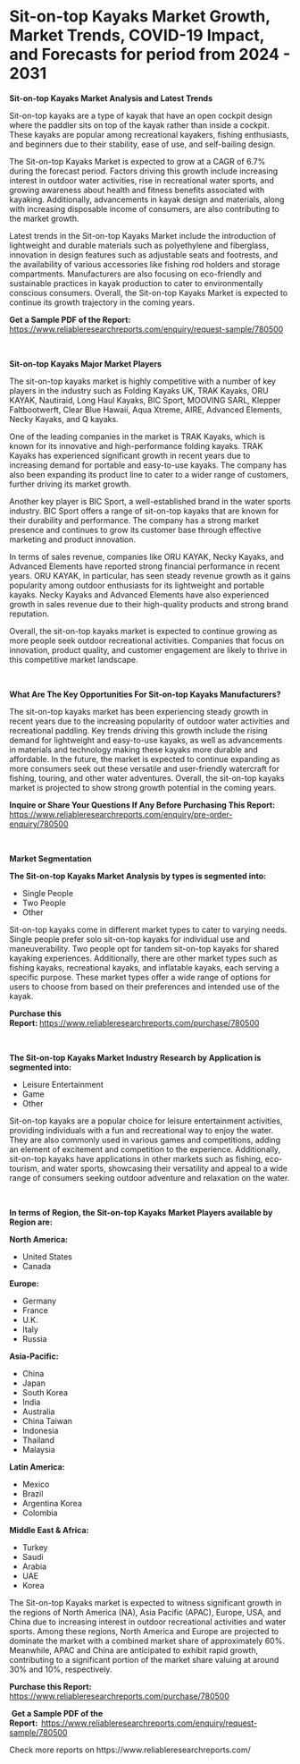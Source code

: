 <p><h1>Sit-on-top Kayaks Market Growth, Market Trends, COVID-19 Impact, and Forecasts for period from 2024 - 2031</h1></p><p><strong>Sit-on-top Kayaks Market Analysis and Latest Trends</strong></p>
<p><p>Sit-on-top kayaks are a type of kayak that have an open cockpit design where the paddler sits on top of the kayak rather than inside a cockpit. These kayaks are popular among recreational kayakers, fishing enthusiasts, and beginners due to their stability, ease of use, and self-bailing design.</p><p>The Sit-on-top Kayaks Market is expected to grow at a CAGR of 6.7% during the forecast period. Factors driving this growth include increasing interest in outdoor water activities, rise in recreational water sports, and growing awareness about health and fitness benefits associated with kayaking. Additionally, advancements in kayak design and materials, along with increasing disposable income of consumers, are also contributing to the market growth.</p><p>Latest trends in the Sit-on-top Kayaks Market include the introduction of lightweight and durable materials such as polyethylene and fiberglass, innovation in design features such as adjustable seats and footrests, and the availability of various accessories like fishing rod holders and storage compartments. Manufacturers are also focusing on eco-friendly and sustainable practices in kayak production to cater to environmentally conscious consumers. Overall, the Sit-on-top Kayaks Market is expected to continue its growth trajectory in the coming years.</p></p>
<p><strong>Get a Sample PDF of the Report:&nbsp;</strong> <a href="https://www.reliableresearchreports.com/enquiry/request-sample/780500">https://www.reliableresearchreports.com/enquiry/request-sample/780500</a></p>
<p>&nbsp;</p>
<p><strong>Sit-on-top Kayaks Major Market Players</strong></p>
<p><p>The sit-on-top kayaks market is highly competitive with a number of key players in the industry such as Folding Kayaks UK, TRAK Kayaks, ORU KAYAK, Nautiraid, Long Haul Kayaks, BIC Sport, MOOVING SARL, Klepper Faltbootwerft, Clear Blue Hawaii, Aqua Xtreme, AIRE, Advanced Elements, Necky Kayaks, and Q kayaks.</p><p>One of the leading companies in the market is TRAK Kayaks, which is known for its innovative and high-performance folding kayaks. TRAK Kayaks has experienced significant growth in recent years due to increasing demand for portable and easy-to-use kayaks. The company has also been expanding its product line to cater to a wider range of customers, further driving its market growth.</p><p>Another key player is BIC Sport, a well-established brand in the water sports industry. BIC Sport offers a range of sit-on-top kayaks that are known for their durability and performance. The company has a strong market presence and continues to grow its customer base through effective marketing and product innovation.</p><p>In terms of sales revenue, companies like ORU KAYAK, Necky Kayaks, and Advanced Elements have reported strong financial performance in recent years. ORU KAYAK, in particular, has seen steady revenue growth as it gains popularity among outdoor enthusiasts for its lightweight and portable kayaks. Necky Kayaks and Advanced Elements have also experienced growth in sales revenue due to their high-quality products and strong brand reputation.</p><p>Overall, the sit-on-top kayaks market is expected to continue growing as more people seek outdoor recreational activities. Companies that focus on innovation, product quality, and customer engagement are likely to thrive in this competitive market landscape.</p></p>
<p>&nbsp;</p>
<p><strong>What Are The Key Opportunities For Sit-on-top Kayaks Manufacturers?</strong></p>
<p><p>The sit-on-top kayaks market has been experiencing steady growth in recent years due to the increasing popularity of outdoor water activities and recreational paddling. Key trends driving this growth include the rising demand for lightweight and easy-to-use kayaks, as well as advancements in materials and technology making these kayaks more durable and affordable. In the future, the market is expected to continue expanding as more consumers seek out these versatile and user-friendly watercraft for fishing, touring, and other water adventures. Overall, the sit-on-top kayaks market is projected to show strong growth potential in the coming years.</p></p>
<p><strong>Inquire or Share Your Questions If Any Before Purchasing This Report:</strong> <a href="https://www.reliableresearchreports.com/enquiry/pre-order-enquiry/780500">https://www.reliableresearchreports.com/enquiry/pre-order-enquiry/780500</a></p>
<p>&nbsp;</p>
<p><strong>Market Segmentation</strong></p>
<p><strong>The Sit-on-top Kayaks Market Analysis by types is segmented into:</strong></p>
<p><ul><li>Single People</li><li>Two People</li><li>Other</li></ul></p>
<p><p>Sit-on-top kayaks come in different market types to cater to varying needs. Single people prefer solo sit-on-top kayaks for individual use and maneuverability. Two people opt for tandem sit-on-top kayaks for shared kayaking experiences. Additionally, there are other market types such as fishing kayaks, recreational kayaks, and inflatable kayaks, each serving a specific purpose. These market types offer a wide range of options for users to choose from based on their preferences and intended use of the kayak.</p></p>
<p><strong>Purchase this Report:&nbsp;</strong><a href="https://www.reliableresearchreports.com/purchase/780500">https://www.reliableresearchreports.com/purchase/780500</a></p>
<p>&nbsp;</p>
<p><strong>The Sit-on-top Kayaks Market Industry Research by Application is segmented into:</strong></p>
<p><ul><li>Leisure Entertainment</li><li>Game</li><li>Other</li></ul></p>
<p><p>Sit-on-top kayaks are a popular choice for leisure entertainment activities, providing individuals with a fun and recreational way to enjoy the water. They are also commonly used in various games and competitions, adding an element of excitement and competition to the experience. Additionally, sit-on-top kayaks have applications in other markets such as fishing, eco-tourism, and water sports, showcasing their versatility and appeal to a wide range of consumers seeking outdoor adventure and relaxation on the water.</p></p>
<p>&nbsp;</p>
<p><strong>In terms of Region, the Sit-on-top Kayaks Market Players available by Region are:</strong></p>
<p>
    <p> <strong> North America: </strong>
        <ul>
            <li>United States</li>
            <li>Canada</li>
        </ul>
        </p> 
    <p> <strong> Europe: </strong>
        <ul>
            <li>Germany</li>
            <li>France</li>
            <li>U.K.</li>
            <li>Italy</li>
            <li>Russia</li>
        </ul>
        </p> 
    <p> <strong> Asia-Pacific: </strong>
        <ul>
            <li>China</li>
            <li>Japan</li>
            <li>South Korea</li>
            <li>India</li>
            <li>Australia</li>
            <li>China Taiwan</li>
            <li>Indonesia</li>
            <li>Thailand</li>
            <li>Malaysia</li>
        </ul>
        </p> 
    <p> <strong> Latin America: </strong>
        <ul>
            <li>Mexico</li>
            <li>Brazil</li>
            <li>Argentina Korea</li>
            <li>Colombia</li>
        </ul>
        </p> 
    <p> <strong> Middle East & Africa: </strong>
        <ul>
            <li>Turkey</li>
            <li>Saudi</li>
            <li>Arabia</li>
            <li>UAE</li>
            <li>Korea</li>
        </ul>
    </p>
    </p>
<p><p>The Sit-on-top Kayaks market is expected to witness significant growth in the regions of North America (NA), Asia Pacific (APAC), Europe, USA, and China due to increasing interest in outdoor recreational activities and water sports. Among these regions, North America and Europe are projected to dominate the market with a combined market share of approximately 60%. Meanwhile, APAC and China are anticipated to exhibit rapid growth, contributing to a significant portion of the market share valuing at around 30% and 10%, respectively.</p></p>
<p><strong>Purchase this Report: </strong><a href="https://www.reliableresearchreports.com/purchase/780500">https://www.reliableresearchreports.com/purchase/780500</a></p>
<p>&nbsp;<strong>Get a Sample PDF of the Report:&nbsp;&nbsp;</strong><a href="https://www.reliableresearchreports.com/enquiry/request-sample/780500">https://www.reliableresearchreports.com/enquiry/request-sample/780500</a></p>
<p><strong></strong></p>
<p>Check more reports on https://www.reliableresearchreports.com/</p>